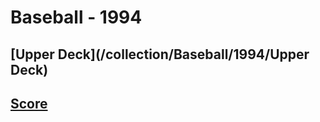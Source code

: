 # Baseball - 1994
## [Upper Deck](/collection/Baseball/1994/Upper Deck)
## [Score](/collection/Baseball/1994/Score)
